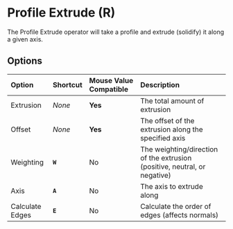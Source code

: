 # Profile Extrude (<span title="Recallable">R</span>)

The Profile Extrude operator will take a profile and extrude (solidify) it along a given axis.

[](../_media/profile-extrude.mp4 ':include')

## Options

| Option | Shortcut | Mouse Value Compatible | Description |
| :--- | :--- | :--- | :--- |
| Extrusion | _None_ | **Yes** | The total amount of extrusion |
| Offset | _None_ | **Yes** | The offset of the extrusion along the specified axis |
| Weighting | **`W`** | No | The weighting/direction of the extrusion (positive, neutral, or negative) |
| Axis | **`A`** | No | The axis to extrude along |
| Calculate Edges | **`E`** | No | Calculate the order of edges (affects normals) |